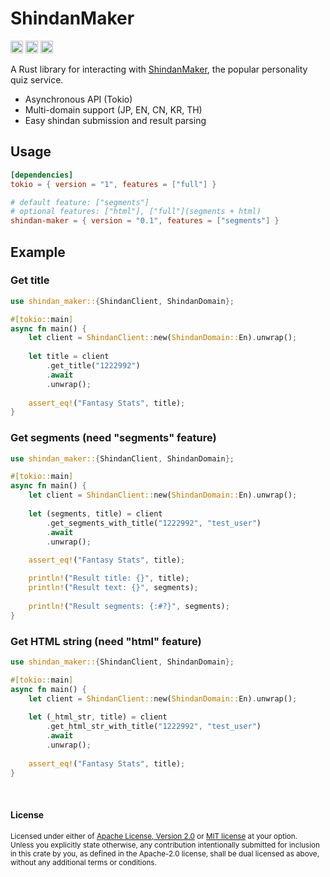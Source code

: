 # ShindanMaker

[<img alt="github" src="https://img.shields.io/badge/github-araea/shindan_maker-8da0cb?style=for-the-badge&labelColor=555555&logo=github" height="20">](https://github.com/araea/shindan-maker)
[<img alt="crates.io" src="https://img.shields.io/crates/v/shindan-maker.svg?style=for-the-badge&color=fc8d62&logo=rust" height="20">](https://crates.io/crates/shindan-maker)
[<img alt="docs.rs" src="https://img.shields.io/badge/docs.rs-shindan_maker-66c2a5?style=for-the-badge&labelColor=555555&logo=docs.rs" height="20">](https://docs.rs/shindan-maker)

A Rust library for interacting with [ShindanMaker](https://en.shindanmaker.com/), the popular personality quiz service.

- Asynchronous API (Tokio)
- Multi-domain support (JP, EN, CN, KR, TH)
- Easy shindan submission and result parsing

## Usage

```toml
[dependencies]
tokio = { version = "1", features = ["full"] }

# default feature: ["segments"]
# optional features: ["html"], ["full"](segments + html)
shindan-maker = { version = "0.1", features = ["segments"] }
```

## Example

### Get title

```rust
use shindan_maker::{ShindanClient, ShindanDomain};

#[tokio::main]
async fn main() {
    let client = ShindanClient::new(ShindanDomain::En).unwrap();
    
    let title = client
        .get_title("1222992")
        .await
        .unwrap();
    
    assert_eq!("Fantasy Stats", title);
}
```

### Get segments (need "segments" feature)

```rust
use shindan_maker::{ShindanClient, ShindanDomain};

#[tokio::main]
async fn main() {
    let client = ShindanClient::new(ShindanDomain::En).unwrap();
    
    let (segments, title) = client
        .get_segments_with_title("1222992", "test_user")
        .await
        .unwrap();
    
    assert_eq!("Fantasy Stats", title);

    println!("Result title: {}", title);
    println!("Result text: {}", segments);
    
    println!("Result segments: {:#?}", segments);
}
```

### Get HTML string (need "html" feature)

```rust
use shindan_maker::{ShindanClient, ShindanDomain};

#[tokio::main]
async fn main() {
    let client = ShindanClient::new(ShindanDomain::En).unwrap();
    
    let (_html_str, title) = client
        .get_html_str_with_title("1222992", "test_user")
        .await
        .unwrap();
    
    assert_eq!("Fantasy Stats", title);
}
```

<br>

#### License

<sup>
Licensed under either of <a href="LICENSE-APACHE">Apache License, Version
2.0</a> or <a href="LICENSE-MIT">MIT license</a> at your option.
</sup>

<br>

<sub>
Unless you explicitly state otherwise, any contribution intentionally submitted
for inclusion in this crate by you, as defined in the Apache-2.0 license, shall
be dual licensed as above, without any additional terms or conditions.
</sub>

